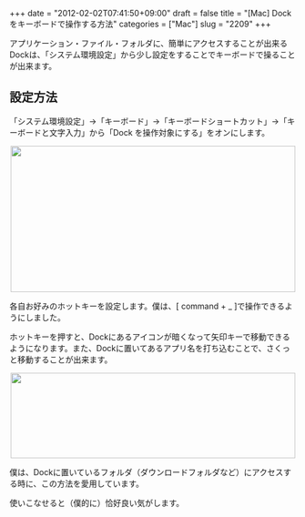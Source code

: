 +++
date = "2012-02-02T07:41:50+09:00"
draft = false
title = "[Mac] Dockをキーボードで操作する方法"
categories = ["Mac"]
slug = "2209"
+++

アプリケーション・ファイル・フォルダに、簡単にアクセスすることが出来るDockは、「システム環境設定」から少し設定をすることでキーボードで操ることが出来ます。

<h2>設定方法</h2>

「システム環境設定」→「キーボード」→「キーボードショートカット」→「キーボードと文字入力」から「Dock を操作対象にする」をオンにします。

<img style="display:block; margin-left:auto; margin-right:auto;" src="/images/2012/02/2209_1.png" border="0" width="500" height="257" />

各自お好みのホットキーを設定します。僕は、[ command + _ ]で操作できるようにしました。

ホットキーを押すと、Dockにあるアイコンが暗くなって矢印キーで移動できるようになります。また、Dockに置いてあるアプリ名を打ち込むことで、さくっと移動することが出来ます。

<img style="display:block; margin-left:auto; margin-right:auto;" src="/images/2012/02/2209_2.png" border="0" width="500" height="150" />

僕は、Dockに置いているフォルダ（ダウンロードフォルダなど）にアクセスする時に、この方法を愛用しています。

使いこなせると（僕的に）恰好良い気がします。

